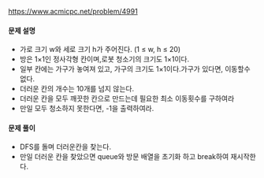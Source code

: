 https://www.acmicpc.net/problem/4991
#### 문제 설명
- 가로 크기 w와 세로 크기 h가 주어진다. (1 ≤ w, h ≤ 20) 
- 방은 1×1인 정사각형 칸이며,로봇 청소기의 크기도 1×1이다. 
- 일부 칸에는 가구가 놓여져 있고, 가구의 크기도 1×1이다.가구가 있다면, 이동할수 없다.
- 더러운 칸의 개수는 10개를 넘지 않는다.
- 더러운 칸을 모두 깨끗한 칸으로 만드는데 필요한 최소 이동횟수를 구하여라 
- 만일 모두 청소하지 못한다면, -1을 출력하여라.
#### 문제 풀이
- DFS를 돌며 더러운칸을 찾는다.
- 만일 더러운 칸을 찾았으면 queue와 방문 배열을 초기화 하고 break하여 재시작한다.

